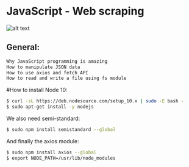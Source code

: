 # JavaScript - Web scraping

![alt text](https://fiverr-res.cloudinary.com/images/q_auto,f_auto/gigs3/178048425/original/47248a38303b2818249dd65faa95a39d6a81c3bf/do-web-automation-scraping-using-node-js-puppeteer-cheerio.png)

## General:
```bash
Why JavaScript programming is amazing
How to manipulate JSON data
How to use axios and fetch API
How to read and write a file using fs module
```

#How to install Node 10:
```bash
$ curl -sL https://deb.nodesource.com/setup_10.x | sudo -E bash -
$ sudo apt-get install -y nodejs
```
We also need semi-standard:
```bash
$ sudo npm install semistandard --global
```
And finally the axios module:
```bash
$ sudo npm install axios --global
$ export NODE_PATH=/usr/lib/node_modules
```